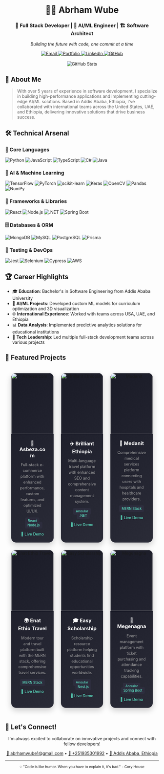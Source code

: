 # <div align="center">👨‍💻 Abrham Wube</div>

<div align="center">
  <h3>🚀 Full Stack Developer | 🤖 AI/ML Engineer | 🏗️ Software Architect</h3>
  <p>
    <em>Building the future with code, one commit at a time</em>
  </p>
</div>

<div align="center">
  <a href="mailto:abrhamwube1@gmail.com">
    <img src="https://img.shields.io/badge/Email-Contact%20Me-D14836?style=for-the-badge&logo=gmail&logoColor=white" alt="Email" />
  </a>
  <a href="https://abrham-wube-portfolios.vercel.app/">
    <img src="https://img.shields.io/badge/Portfolio-Visit%20Site-4285F4?style=for-the-badge&logo=google-chrome&logoColor=white" alt="Portfolio" />
  </a>
  <a href="https://www.linkedin.com/in/abrham-wube-148a12247/">
    <img src="https://img.shields.io/badge/LinkedIn-Connect-0077B5?style=for-the-badge&logo=linkedin&logoColor=white" alt="LinkedIn" />
  </a>
  <a href="https://github.com/abrshewube/">
    <img src="https://img.shields.io/badge/GitHub-Follow-181717?style=for-the-badge&logo=github&logoColor=white" alt="GitHub" />
  </a>
</div>

<br />

<div align="center">
  <img src="https://github-readme-stats.vercel.app/api?username=abrshewube&show_icons=true&theme=tokyonight&hide_border=true" alt="GitHub Stats" />
</div>

## 🎯 About Me

> With over 5 years of experience in software development, I specialize in building high-performance applications and implementing cutting-edge AI/ML solutions. Based in Addis Ababa, Ethiopia, I've collaborated with international teams across the United States, UAE, and Ethiopia, delivering innovative solutions that drive business success.

## 🛠️ Technical Arsenal

### 🔧 Core Languages
<p align="left">
  <img src="https://img.shields.io/badge/Python-3776AB?style=for-the-badge&logo=python&logoColor=white" alt="Python"/>
  <img src="https://img.shields.io/badge/JavaScript-F7DF1E?style=for-the-badge&logo=javascript&logoColor=black" alt="JavaScript"/>
  <img src="https://img.shields.io/badge/TypeScript-007ACC?style=for-the-badge&logo=typescript&logoColor=white" alt="TypeScript"/>
  <img src="https://img.shields.io/badge/C%23-239120?style=for-the-badge&logo=c-sharp&logoColor=white" alt="C#"/>
  <img src="https://img.shields.io/badge/Java-ED8B00?style=for-the-badge&logo=java&logoColor=white" alt="Java"/>
</p>

### 🤖 AI & Machine Learning
<p align="left">
  <img src="https://img.shields.io/badge/TensorFlow-FF6F00?style=for-the-badge&logo=tensorflow&logoColor=white" alt="TensorFlow"/>
  <img src="https://img.shields.io/badge/PyTorch-EE4C2C?style=for-the-badge&logo=pytorch&logoColor=white" alt="PyTorch"/>
  <img src="https://img.shields.io/badge/scikit--learn-F7931E?style=for-the-badge&logo=scikit-learn&logoColor=white" alt="scikit-learn"/>
  <img src="https://img.shields.io/badge/Keras-D00000?style=for-the-badge&logo=keras&logoColor=white" alt="Keras"/>
  <img src="https://img.shields.io/badge/OpenCV-5C3EE8?style=for-the-badge&logo=opencv&logoColor=white" alt="OpenCV"/>
  <img src="https://img.shields.io/badge/Pandas-150458?style=for-the-badge&logo=pandas&logoColor=white" alt="Pandas"/>
  <img src="https://img.shields.io/badge/NumPy-013243?style=for-the-badge&logo=numpy&logoColor=white" alt="NumPy"/>
</p>

### 🎨 Frameworks & Libraries
<p align="left">
  <img src="https://img.shields.io/badge/React-20232A?style=for-the-badge&logo=react&logoColor=61DAFB" alt="React"/>
  <img src="https://img.shields.io/badge/Node.js-339933?style=for-the-badge&logo=nodedotjs&logoColor=white" alt="Node.js"/>
  <img src="https://img.shields.io/badge/.NET-512BD4?style=for-the-badge&logo=dotnet&logoColor=white" alt=".NET"/>
  <img src="https://img.shields.io/badge/Spring_Boot-6DB33F?style=for-the-badge&logo=spring-boot&logoColor=white" alt="Spring Boot"/>
</p>

### 🗄️ Databases & ORM
<p align="left">
  <img src="https://img.shields.io/badge/MongoDB-4EA94B?style=for-the-badge&logo=mongodb&logoColor=white" alt="MongoDB"/>
  <img src="https://img.shields.io/badge/MySQL-005C84?style=for-the-badge&logo=mysql&logoColor=white" alt="MySQL"/>
  <img src="https://img.shields.io/badge/PostgreSQL-316192?style=for-the-badge&logo=postgresql&logoColor=white" alt="PostgreSQL"/>
  <img src="https://img.shields.io/badge/Prisma-3982CE?style=for-the-badge&logo=Prisma&logoColor=white" alt="Prisma"/>
</p>

### 🧪 Testing & DevOps
<p align="left">
  <img src="https://img.shields.io/badge/Jest-C21325?style=for-the-badge&logo=jest&logoColor=white" alt="Jest"/>
  <img src="https://img.shields.io/badge/Selenium-43B02A?style=for-the-badge&logo=Selenium&logoColor=white" alt="Selenium"/>
  <img src="https://img.shields.io/badge/Cypress-17202C?style=for-the-badge&logo=cypress&logoColor=white" alt="Cypress"/>
  <img src="https://img.shields.io/badge/AWS-FF9900?style=for-the-badge&logo=amazonaws&logoColor=white" alt="AWS"/>
</p>

## 🏆 Career Highlights

- 🎓 **Education**: Bachelor's in Software Engineering from Addis Ababa University
- 🤖 **AI/ML Projects**: Developed custom ML models for curriculum optimization and 3D visualization
- 🌐 **International Experience**: Worked with teams across USA, UAE, and Ethiopia
- 📊 **Data Analysis**: Implemented predictive analytics solutions for educational institutions
- 🚀 **Tech Leadership**: Led multiple full-stack development teams across various projects
## 💼 Featured Projects

<div align="center" style="display: grid; grid-template-columns: repeat(3, 1fr); gap: 24px; padding: 20px;">
  <!-- Asbeza.com -->
  <div style="background: linear-gradient(135deg, #1a1b27, #2a2b37); border-radius: 16px; overflow: hidden; box-shadow: 0 8px 20px rgba(0,0,0,0.2); transition: transform 0.3s ease;">
    <img src="asbe" alt="Asbeza.com" style="width: 100%; height: 200px; object-fit: cover;"/>
    <div style="padding: 20px;">
      <h3 style="color: #fff; margin: 0 0 10px 0;">🛒 Asbeza.com</h3>
      <p style="color: #a0a0a0; font-size: 0.9em; line-height: 1.5;">
        Full-stack e-commerce platform with enhanced performance, custom features, and optimized UI/UX.
      </p>
      <div style="margin-top: 15px;">
        <span style="background: #2d2d3d; padding: 4px 8px; border-radius: 4px; font-size: 0.8em; color: #64ffda;">React</span>
        <span style="background: #2d2d3d; padding: 4px 8px; border-radius: 4px; font-size: 0.8em; color: #64ffda; margin-left: 8px;">Node.js</span>
      </div>
      <div style="margin-top: 15px;">
        <a href="https://asbeza.net/" style="color: #64ffda; text-decoration: none; font-size: 0.9em;">🔗 Live Demo</a>
      </div>
    </div>
  </div>

  <!-- Brilliant Ethiopia -->
  <div style="background: linear-gradient(135deg, #1a1b27, #2a2b37); border-radius: 16px; overflow: hidden; box-shadow: 0 8px 20px rgba(0,0,0,0.2); transition: transform 0.3s ease;">
    <img src="brilliant" alt="Brilliant Ethiopia" style="width: 100%; height: 200px; object-fit: cover;"/>
    <div style="padding: 20px;">
      <h3 style="color: #fff; margin: 0 0 10px 0;">✈️ Brilliant Ethiopia</h3>
      <p style="color: #a0a0a0; font-size: 0.9em; line-height: 1.5;">
        Multi-language travel platform with enhanced SEO and comprehensive content management system.
      </p>
      <div style="margin-top: 15px;">
        <span style="background: #2d2d3d; padding: 4px 8px; border-radius: 4px; font-size: 0.8em; color: #64ffda;">Angular</span>
        <span style="background: #2d2d3d; padding: 4px 8px; border-radius: 4px; font-size: 0.8em; color: #64ffda; margin-left: 8px;">.NET</span>
      </div>
      <div style="margin-top: 15px;">
        <a href="https://www.brilliant-ethiopia.com/" style="color: #64ffda; text-decoration: none; font-size: 0.9em;">🔗 Live Demo</a>
      </div>
    </div>
  </div>

  <!-- Medanit -->
  <div style="background: linear-gradient(135deg, #1a1b27, #2a2b37); border-radius: 16px; overflow: hidden; box-shadow: 0 8px 20px rgba(0,0,0,0.2); transition: transform 0.3s ease;">
    <img src="medi" alt="Medanit" style="width: 100%; height: 200px; object-fit: cover;"/>
    <div style="padding: 20px;">
      <h3 style="color: #fff; margin: 0 0 10px 0;">💊 Medanit</h3>
      <p style="color: #a0a0a0; font-size: 0.9em; line-height: 1.5;">
        Comprehensive medical services platform connecting users with hospitals and healthcare providers.
      </p>
      <div style="margin-top: 15px;">
        <span style="background: #2d2d3d; padding: 4px 8px; border-radius: 4px; font-size: 0.8em; color: #64ffda;">MERN Stack</span>
      </div>
      <div style="margin-top: 15px;">
        <a href="https://www.medanit.com/" style="color: #64ffda; text-decoration: none; font-size: 0.9em;">🔗 Live Demo</a>
      </div>
    </div>
  </div>

  <!-- Enat Ethio Travel -->
  <div style="background: linear-gradient(135deg, #1a1b27, #2a2b37); border-radius: 16px; overflow: hidden; box-shadow: 0 8px 20px rgba(0,0,0,0.2); transition: transform 0.3s ease;">
    <img src="enat" alt="Enat Ethio Travel" style="width: 100%; height: 200px; object-fit: cover;"/>
    <div style="padding: 20px;">
      <h3 style="color: #fff; margin: 0 0 10px 0;">🌍 Enat Ethio Travel</h3>
      <p style="color: #a0a0a0; font-size: 0.9em; line-height: 1.5;">
        Modern tour and travel platform built with the MERN stack, offering comprehensive travel services.
      </p>
      <div style="margin-top: 15px;">
        <span style="background: #2d2d3d; padding: 4px 8px; border-radius: 4px; font-size: 0.8em; color: #64ffda;">MERN Stack</span>
      </div>
      <div style="margin-top: 15px;">
        <a href="https://www.enatethiotravel.com/" style="color: #64ffda; text-decoration: none; font-size: 0.9em;">🔗 Live Demo</a>
      </div>
    </div>
  </div>

  <!-- Easy Scholarship -->
  <div style="background: linear-gradient(135deg, #1a1b27, #2a2b37); border-radius: 16px; overflow: hidden; box-shadow: 0 8px 20px rgba(0,0,0,0.2); transition: transform 0.3s ease;">
    <img src="easy" alt="Easy Scholarship" style="width: 100%; height: 200px; object-fit: cover;"/>
    <div style="padding: 20px;">
      <h3 style="color: #fff; margin: 0 0 10px 0;">🎓 Easy Scholarship</h3>
      <p style="color: #a0a0a0; font-size: 0.9em; line-height: 1.5;">
        Scholarship resource platform helping students find educational opportunities worldwide.
      </p>
      <div style="margin-top: 15px;">
        <span style="background: #2d2d3d; padding: 4px 8px; border-radius: 4px; font-size: 0.8em; color: #64ffda;">Angular</span>
        <span style="background: #2d2d3d; padding: 4px 8px; border-radius: 4px; font-size: 0.8em; color: #64ffda; margin-left: 8px;">Nest.js</span>
      </div>
      <div style="margin-top: 15px;">
        <a href="https://www.easy-scholarship.com/" style="color: #64ffda; text-decoration: none; font-size: 0.9em;">🔗 Live Demo</a>
      </div>
    </div>
  </div>

  <!-- Megenagna -->
  <div style="background: linear-gradient(135deg, #1a1b27, #2a2b37); border-radius: 16px; overflow: hidden; box-shadow: 0 8px 20px rgba(0,0,0,0.2); transition: transform 0.3s ease;">
    <img src="mege" alt="Megenagna" style="width: 100%; height: 200px; object-fit: cover;"/>
    <div style="padding: 20px;">
      <h3 style="color: #fff; margin: 0 0 10px 0;">🎫 Megenagna</h3>
      <p style="color: #a0a0a0; font-size: 0.9em; line-height: 1.5;">
        Event management platform with ticket purchasing and attendance tracking capabilities.
      </p>
      <div style="margin-top: 15px;">
        <span style="background: #2d2d3d; padding: 4px 8px; border-radius: 4px; font-size: 0.8em; color: #64ffda;">Angular</span>
        <span style="background: #2d2d3d; padding: 4px 8px; border-radius: 4px; font-size: 0.8em; color: #64ffda; margin-left: 8px;">Spring Boot</span>
      </div>
      <div style="margin-top: 15px;">
        <a href="https://megenagna.com/" style="color: #64ffda; text-decoration: none; font-size: 0.9em;">🔗 Live Demo</a>
      </div>
    </div>
  </div>
</div>


## 🤝 Let's Connect!

<div align="center">
  <p>I'm always excited to collaborate on innovative projects and connect with fellow developers!</p>
  
  <a href="mailto:abrhamwube1@gmail.com">📧 abrhamwube1@gmail.com</a> • 
  <a href="tel:+251935301992">📱 +251935301992</a> • 
  <a href="https://maps.google.com/?q=Addis+Ababa,Ethiopia">📍 Addis Ababa, Ethiopia</a>
</div>

---

<div align="center">
  <sub>💡 "Code is like humor. When you have to explain it, it's bad." - Cory House</sub>
</div>
